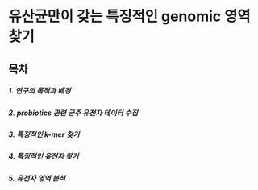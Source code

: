 유산균만이 갖는 특징적인 genomic 영역 찾기
============================
목차
----------------------------
##### 1. 연구의 목적과 배경
##### 2. probiotics 관련 균주 유전자 데이터 수집
##### 3. 특징적인 k-mer 찾기
##### 4. 특징적인 유전자 찾기
##### 5. 유전자 영역 분석

